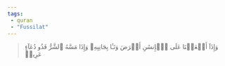 ```yaml
---
tags: 
 - quran 
 - "Fussilat"
---
```


> وَإِذَآ أَنۡعَمۡنَا عَلَى ٱلۡإِنسَٰنِ أَعۡرَضَ وَنَـَٔا بِجَانِبِهِۦ وَإِذَا مَسَّهُ ٱلشَّرُّ فَذُو دُعَآءٍ عَرِيضٖ

